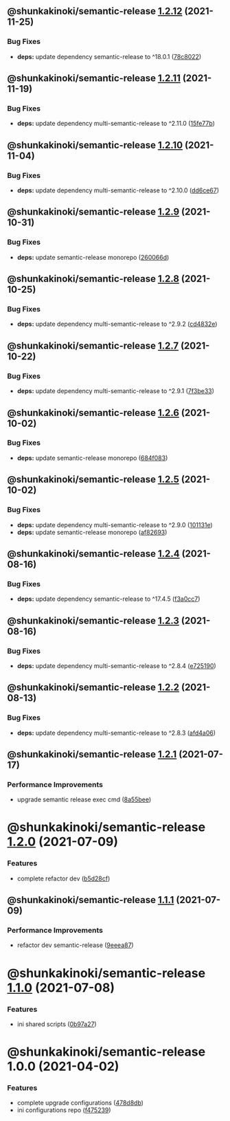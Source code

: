 ## @shunkakinoki/semantic-release [1.2.12](https://github.com/shunkakinoki/configurations/compare/@shunkakinoki/semantic-release@1.2.11...@shunkakinoki/semantic-release@1.2.12) (2021-11-25)

### Bug Fixes

- **deps:** update dependency semantic-release to ^18.0.1 ([78c8022](https://github.com/shunkakinoki/configurations/commit/78c80227b6d84dd445b5bf3055aba67f803d3d55))

## @shunkakinoki/semantic-release [1.2.11](https://github.com/shunkakinoki/configurations/compare/@shunkakinoki/semantic-release@1.2.10...@shunkakinoki/semantic-release@1.2.11) (2021-11-19)

### Bug Fixes

- **deps:** update dependency multi-semantic-release to ^2.11.0 ([15fe77b](https://github.com/shunkakinoki/configurations/commit/15fe77b7c576380cbdee7b68353012bf20f1f3e3))

## @shunkakinoki/semantic-release [1.2.10](https://github.com/shunkakinoki/configurations/compare/@shunkakinoki/semantic-release@1.2.9...@shunkakinoki/semantic-release@1.2.10) (2021-11-04)

### Bug Fixes

- **deps:** update dependency multi-semantic-release to ^2.10.0 ([dd6ce67](https://github.com/shunkakinoki/configurations/commit/dd6ce677973fb935003329c3064e1876bead4f6d))

## @shunkakinoki/semantic-release [1.2.9](https://github.com/shunkakinoki/configurations/compare/@shunkakinoki/semantic-release@1.2.8...@shunkakinoki/semantic-release@1.2.9) (2021-10-31)

### Bug Fixes

- **deps:** update semantic-release monorepo ([260066d](https://github.com/shunkakinoki/configurations/commit/260066db22d26efb83e06704c810e658522e66f8))

## @shunkakinoki/semantic-release [1.2.8](https://github.com/shunkakinoki/configurations/compare/@shunkakinoki/semantic-release@1.2.7...@shunkakinoki/semantic-release@1.2.8) (2021-10-25)

### Bug Fixes

- **deps:** update dependency multi-semantic-release to ^2.9.2 ([cd4832e](https://github.com/shunkakinoki/configurations/commit/cd4832e702eedf00b35bf4db605b37fb59247dcc))

## @shunkakinoki/semantic-release [1.2.7](https://github.com/shunkakinoki/configurations/compare/@shunkakinoki/semantic-release@1.2.6...@shunkakinoki/semantic-release@1.2.7) (2021-10-22)

### Bug Fixes

- **deps:** update dependency multi-semantic-release to ^2.9.1 ([7f3be33](https://github.com/shunkakinoki/configurations/commit/7f3be334d402fa52c40d1a90ac7cfc84e438ab25))

## @shunkakinoki/semantic-release [1.2.6](https://github.com/shunkakinoki/configurations/compare/@shunkakinoki/semantic-release@1.2.5...@shunkakinoki/semantic-release@1.2.6) (2021-10-02)

### Bug Fixes

- **deps:** update semantic-release monorepo ([684f083](https://github.com/shunkakinoki/configurations/commit/684f083d525665e157d3cb92817d98a915efbfc0))

## @shunkakinoki/semantic-release [1.2.5](https://github.com/shunkakinoki/configurations/compare/@shunkakinoki/semantic-release@1.2.4...@shunkakinoki/semantic-release@1.2.5) (2021-10-02)

### Bug Fixes

- **deps:** update dependency multi-semantic-release to ^2.9.0 ([101131e](https://github.com/shunkakinoki/configurations/commit/101131e4e1b7986d4e12db62a0c4d617842ce4ac))
- **deps:** update semantic-release monorepo ([af82693](https://github.com/shunkakinoki/configurations/commit/af82693a2d0d662f987ef5b1304393f3b7c367bb))

## @shunkakinoki/semantic-release [1.2.4](https://github.com/shunkakinoki/configurations/compare/@shunkakinoki/semantic-release@1.2.3...@shunkakinoki/semantic-release@1.2.4) (2021-08-16)

### Bug Fixes

- **deps:** update dependency semantic-release to ^17.4.5 ([f3a0cc7](https://github.com/shunkakinoki/configurations/commit/f3a0cc7acd56994d9249efba3c563dc5da9bf02e))

## @shunkakinoki/semantic-release [1.2.3](https://github.com/shunkakinoki/configurations/compare/@shunkakinoki/semantic-release@1.2.2...@shunkakinoki/semantic-release@1.2.3) (2021-08-16)

### Bug Fixes

- **deps:** update dependency multi-semantic-release to ^2.8.4 ([e725190](https://github.com/shunkakinoki/configurations/commit/e725190a4f94fe6ccf15db139a32a6cf8c92f5c2))

## @shunkakinoki/semantic-release [1.2.2](https://github.com/shunkakinoki/configurations/compare/@shunkakinoki/semantic-release@1.2.1...@shunkakinoki/semantic-release@1.2.2) (2021-08-13)

### Bug Fixes

- **deps:** update dependency multi-semantic-release to ^2.8.3 ([afd4a06](https://github.com/shunkakinoki/configurations/commit/afd4a06c05ba9c55e3abc51c116508134f169998))

## @shunkakinoki/semantic-release [1.2.1](https://github.com/shunkakinoki/configurations/compare/@shunkakinoki/semantic-release@1.2.0...@shunkakinoki/semantic-release@1.2.1) (2021-07-17)

### Performance Improvements

- upgrade semantic release exec cmd ([8a55bee](https://github.com/shunkakinoki/configurations/commit/8a55bee45ce44a67559a268fcd5f7e47ed2a9275))

# @shunkakinoki/semantic-release [1.2.0](https://github.com/shunkakinoki/configurations/compare/@shunkakinoki/semantic-release@1.1.1...@shunkakinoki/semantic-release@1.2.0) (2021-07-09)

### Features

- complete refactor dev ([b5d28cf](https://github.com/shunkakinoki/configurations/commit/b5d28cfc40f2c3bd7519b36b7cc62ce860b12bbe))

## @shunkakinoki/semantic-release [1.1.1](https://github.com/shunkakinoki/configurations/compare/@shunkakinoki/semantic-release@1.1.0...@shunkakinoki/semantic-release@1.1.1) (2021-07-09)

### Performance Improvements

- refactor dev semantic-release ([9eeea87](https://github.com/shunkakinoki/configurations/commit/9eeea874ec3f8891cdd9d3dc3ebc46de11904766))

# @shunkakinoki/semantic-release [1.1.0](https://github.com/shunkakinoki/configurations/compare/@shunkakinoki/semantic-release@1.0.0...@shunkakinoki/semantic-release@1.1.0) (2021-07-08)

### Features

- ini shared scripts ([0b97a27](https://github.com/shunkakinoki/configurations/commit/0b97a270fa11b6c6d89562b9e872e1dde64d4d75))

# @shunkakinoki/semantic-release 1.0.0 (2021-04-02)

### Features

- complete upgrade configurations ([478d8db](https://github.com/shunkakinoki/configurations/commit/478d8db3afc1157e242d47bc9439256b18849952))
- ini configurations repo ([f475239](https://github.com/shunkakinoki/configurations/commit/f4752399dc823289cf82c700b53f9a70bd061894))
